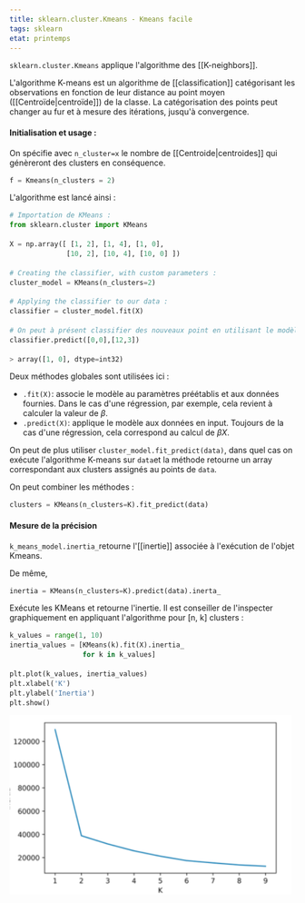 ```yaml
---
title: sklearn.cluster.Kmeans - Kmeans facile
tags: sklearn
etat: printemps
---
```


`sklearn.cluster.Kmeans` applique l'algorithme des [[K-neighbors]].

L'algorithme K-means est un algorithme de [[classification]] catégorisant les observations en fonction de leur distance au point moyen ([[Centroïde\|centroïde]]) de la classe. La catégorisation des points peut changer au fur et à mesure des itérations, jusqu'à convergence. 

#### Initialisation et usage :

On spécifie avec `n_cluster=x` le nombre de [[Centroide\|centroides]] qui génèreront des clusters en conséquence.

```python
f = Kmeans(n_clusters = 2)
```

L'algorithme est lancé ainsi :

```python
# Importation de KMeans :
from sklearn.cluster import KMeans

X = np.array([ [1, 2], [1, 4], [1, 0],
              [10, 2], [10, 4], [10, 0] ])

# Creating the classifier, with custom parameters :
cluster_model = KMeans(n_clusters=2)

# Applying the classifier to our data :
classifier = cluster_model.fit(X)

# On peut à présent classifier des nouveaux point en utilisant le modèle :
classifier.predict([0,0],[12,3])

> array([1, 0], dtype=int32)
```

Deux méthodes globales sont utilisées ici :

- `.fit(X)`: associe le modèle au paramètres préétablis et aux données fournies. Dans le cas d'une régression, par exemple, cela revient à calculer la valeur de $\beta$.
- `.predict(X)`: applique le modèle aux données en input. Toujours de la cas d'une régression, cela correspond au calcul de $\beta X$.

On peut de plus utiliser `cluster_model.fit_predict(data)`, dans quel cas on exécute l'algorithme K-means sur `data`et la méthode retourne un array correspondant aux clusters assignés au points de `data`.

On peut combiner les méthodes :

```python
clusters = KMeans(n_clusters=K).fit_predict(data)
```

#### Mesure de la précision

`k_means_model.inertia_`retourne l'[[inertie]] associée à l'exécution de l'objet Kmeans.

De même,

```python
inertia = KMeans(n_clusters=K).predict(data).inerta_
````

Exécute les KMeans et retourne l'inertie. Il est conseiller de l'inspecter graphiquement en appliquant l'algorithme pour \[n, k] clusters :
```python
k_values = range(1, 10)
inertia_values = [KMeans(k).fit(X).inertia_
                  for k in k_values]

plt.plot(k_values, inertia_values)
plt.xlabel('K')
plt.ylabel('Inertia')
plt.show()
```

![Coude](../assets/img/kmeans-coude.png#center)

